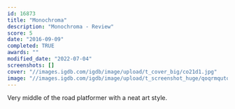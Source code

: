 ```yaml
---
id: 16873
title: "Monochroma"
description: "Monochroma - Review"
score: 5
date: "2016-09-09"
completed: TRUE
awards: ""
modified_date: "2022-07-04"
screenshots: []
cover: "//images.igdb.com/igdb/image/upload/t_cover_big/co21d1.jpg"
image: "//images.igdb.com/igdb/image/upload/t_screenshot_huge/qoqrmqutqnsqtyxmjn4q.jpg"
---
```

Very middle of the road platformer with a neat art style.